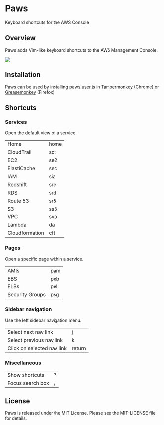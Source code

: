 Paws
====
Keyboard shortcuts for the AWS Console

Overview
--------

Paws adds Vim-like keyboard shortcuts to the AWS Management Console.

<img src="https://raw.github.com/tombenner/paws/master/example.gif" />

Installation
------------

Paws can be used by installing [paws.user.js](https://raw.github.com/tombenner/paws/master/paws.user.js) in [Tampermonkey](https://chrome.google.com/webstore/detail/tampermonkey/dhdgffkkebhmkfjojejmpbldmpobfkfo?hl=en) (Chrome) or [Greasemonkey](https://addons.mozilla.org/en-us/firefox/addon/greasemonkey/) (Firefox).

Shortcuts
---------

### Services

Open the default view of a service.

<table>
  <tr><td>Home</td><td>home</td></tr>
  <tr><td>CloudTrail</td><td>sct</td></tr>
  <tr><td>EC2</td><td>se2</td></tr>
  <tr><td>ElastiCache</td><td>sec</td></tr>
  <tr><td>IAM</td><td>sia</td></tr>
  <tr><td>Redshift</td><td>sre</td></tr>
  <tr><td>RDS</td><td>srd</td></tr>
  <tr><td>Route 53</td><td>sr5</td></tr>
  <tr><td>S3</td><td>ss3</td></tr>
  <tr><td>VPC</td><td>svp</td></tr>
  <tr><td>Lambda</td><td>da</td></tr>
  <tr><td>Cloudformation</td><td>cft</td></tr>
</table>

### Pages

Open a specific page within a service.

<table>
  <tr><td>AMIs</td><td>pam</td></tr>
  <tr><td>EBS</td><td>peb</td></tr>
  <tr><td>ELBs</td><td>pel</td></tr>
  <tr><td>Security Groups</td><td>psg</td></tr>
</table>

### Sidebar navigation

Use the left sidebar navigation menu.

<table>
  <tr><td>Select next nav link</td><td>j</td></tr>
  <tr><td>Select previous nav link</td><td>k</td></tr>
  <tr><td>Click on selected nav link</td><td>return</td></tr>
</table>

### Miscellaneous

<table>
  <tr><td>Show shortcuts</td><td>?</td></tr>
  <tr><td>Focus search box</td><td>/</td></tr>
</table>

License
-------

Paws is released under the MIT License. Please see the MIT-LICENSE file for details.
